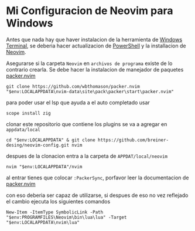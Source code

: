 
# Mi Configuracion de Neovim para Windows

Antes que nada hay que haver instalacion de la herramienta
de [Windows Terminal](https://apps.microsoft.com/store/detail/windows-terminal/9N0DX20HK701?hl=es-co&gl=co), se deberia hacer actualizacion de [PowerShell](https://apps.microsoft.com/store/detail/powershell/9MZ1SNWT0N5D?hl=es-ad&gl=ad) y la installacion de [Neovim](https://github.com/neovim/neovim/wiki/Installing-Neovim).

Asegurarse si la carpeta `Neovim` en `archivos de programa`  existe de lo contrario crearla. Se debe hacer la instalacion de manejador de paquetes [packer.nvim](https://github.com/wbthomason/packer.nvim)

    git clone https://github.com/wbthomason/packer.nvim "$env:LOCALAPPDATA\nvim-data\site\pack\packer\start\packer.nvim"

para poder usar el lsp que ayuda a el auto completado usar 

    scope install zig


clonar este repositorio que contiene los plugins 
se va a agregar en `appdata/local`

    cd "$env:LOCALAPPDATA" & git clone https://github.com/breiner-desing/neovim-config.git nvim

despues de la clonacion entra a la carpeta de `APPDAT/local/neovim`

    nvim "$env:LOCALAPPDATA"/nvim

al entrar tienes que colocar `:PackerSync`, porfavor leer la documentacion de [packer.nvim](https://github.com/wbthomason/packer.nvim)

con eso deberia ser capaz de utilizarse, si despues de eso no vez reflejado el cambio ejecuta los siguientes comandos

    New-Item -ItemType SymbolicLink -Path "$env:PROGRAMFILES\Neovim\bin\lua\lua" -Target "$env:LOCALAPPDATA\nvim\lua"




